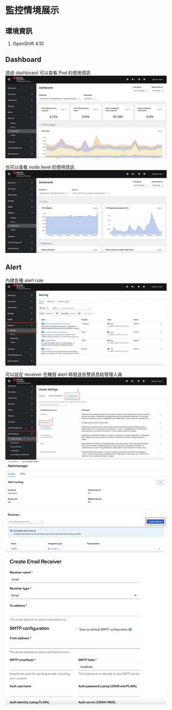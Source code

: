 # 監控情境展示

## 環境資訊
1. OpenShift 4.10

## Dashboard

透過 dashboard 可以查看 Pod 的使用資訊
![](https://github.com/CCChou/OpenShift-PoC-Scenario/blob/main/03_Operation/01_monitoring/img/05.png)

也可以查看 node level 的使用資訊
![](https://github.com/CCChou/OpenShift-PoC-Scenario/blob/main/03_Operation/01_monitoring/img/06.png)

## Alert

內建各種 alert rule
![](https://github.com/CCChou/OpenShift-PoC-Scenario/blob/main/03_Operation/01_monitoring/img/01.png)

可以設定 receiver 在觸發 alert 時發送告警訊息給管理人員
![](https://github.com/CCChou/OpenShift-PoC-Scenario/blob/main/03_Operation/01_monitoring/img/02.png)
![](https://github.com/CCChou/OpenShift-PoC-Scenario/blob/main/03_Operation/01_monitoring/img/03.png)
![](https://github.com/CCChou/OpenShift-PoC-Scenario/blob/main/03_Operation/01_monitoring/img/04.png)
